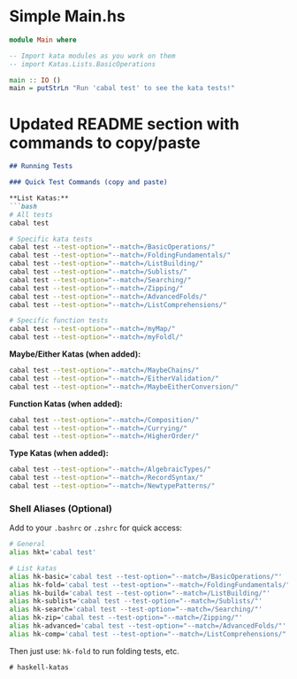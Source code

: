 # Simple Main.hs

```haskell
module Main where

-- Import kata modules as you work on them
-- import Katas.Lists.BasicOperations

main :: IO ()
main = putStrLn "Run 'cabal test' to see the kata tests!"
```

# Updated README section with commands to copy/paste

```markdown
## Running Tests

### Quick Test Commands (copy and paste)

**List Katas:**
```bash
# All tests
cabal test

# Specific kata tests
cabal test --test-option="--match=/BasicOperations/"
cabal test --test-option="--match=/FoldingFundamentals/"
cabal test --test-option="--match=/ListBuilding/"
cabal test --test-option="--match=/Sublists/"
cabal test --test-option="--match=/Searching/"
cabal test --test-option="--match=/Zipping/"
cabal test --test-option="--match=/AdvancedFolds/"
cabal test --test-option="--match=/ListComprehensions/"

# Specific function tests
cabal test --test-option="--match=/myMap/"
cabal test --test-option="--match=/myFoldl/"
```

**Maybe/Either Katas (when added):**

```bash
cabal test --test-option="--match=/MaybeChains/"
cabal test --test-option="--match=/EitherValidation/"
cabal test --test-option="--match=/MaybeEitherConversion/"
```

**Function Katas (when added):**

```bash
cabal test --test-option="--match=/Composition/"
cabal test --test-option="--match=/Currying/"
cabal test --test-option="--match=/HigherOrder/"
```

**Type Katas (when added):**

```bash
cabal test --test-option="--match=/AlgebraicTypes/"
cabal test --test-option="--match=/RecordSyntax/"
cabal test --test-option="--match=/NewtypePatterns/"
```

### Shell Aliases (Optional)

Add to your `.bashrc` or `.zshrc` for quick access:

```bash
# General
alias hkt='cabal test'

# List katas
alias hk-basic='cabal test --test-option="--match=/BasicOperations/"'
alias hk-fold='cabal test --test-option="--match=/FoldingFundamentals/"'
alias hk-build='cabal test --test-option="--match=/ListBuilding/"'
alias hk-sublist='cabal test --test-option="--match=/Sublists/"'
alias hk-search='cabal test --test-option="--match=/Searching/"'
alias hk-zip='cabal test --test-option="--match=/Zipping/"'
alias hk-advanced='cabal test --test-option="--match=/AdvancedFolds/"'
alias hk-comp='cabal test --test-option="--match=/ListComprehensions/"'
```

Then just use: `hk-fold` to run folding tests, etc.

```
# haskell-katas
